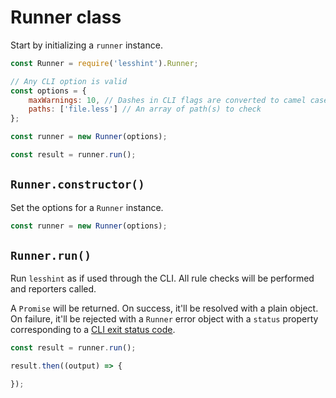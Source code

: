 # Runner class

Start by initializing a `runner` instance.

```js
const Runner = require('lesshint').Runner;

// Any CLI option is valid
const options = {
    maxWarnings: 10, // Dashes in CLI flags are converted to camel case
    paths: ['file.less'] // An array of path(s) to check
};

const runner = new Runner(options);

const result = runner.run();
```

## `Runner.constructor()`
Set the options for a `Runner` instance.

```js
const runner = new Runner(options);
```

## `Runner.run()`
Run `lesshint` as if used through the CLI. All rule checks will be performed and reporters called.

A `Promise` will be returned. On success, it'll be resolved with a plain object. On failure, it'll be rejected with a `Runner` error object with a `status` property corresponding to a [CLI exit status code](/README.md#exit-status-codes).

```js
const result = runner.run();

result.then((output) => {

});
```
